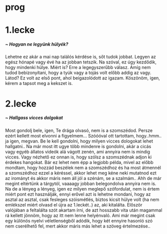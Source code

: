 # prog

<h1>1.lecke</h1>        
<h5>~ Hogyan ne legyünk hülyék? </h5>
<p>Lehetne ez akár a mai nap találós kérdése is, sőt tudok jobbat. Legyen az egész hónapé vagy évé ha az jobban tetszik. 
Na szóval, ez úgy kezdődik, hogy mindenki hülye. Miért is? Erre a legegyszerűbb válasz. Amíg nem tudod bebizonyítani, hogy a tyúk vagy a tojás volt előbb addig az vagy. Látod? Ez volt az első pont, ahol beigazolódott az igazam. Köszönöm, igen, kérem a tapsot meg a kekszet is. </p>
<h1>2.lecke</h1>        
<h5>~ Hallgass vicces dolgokat </h5>
<p>Most gondolj bele, igen, Te drága olvasó, nem is a szomszédod. Persze ezért kellett most elvonni a figyelmem... Szóóóval ott tartottam, hogy..hmm.. ja igen, megvan. Be le kell gondolni, hogy milyen vicces dologokat lehet hallgatni.. Na már most itt ugye több mindenre is gondolni, akár a cicás vagy egyéb állatos videók alá vágott zenén, ami annyira nem is mindig vicces. Vagy nézhető ez onnan is, hogy szólsz a szomszédnak adjon ki érdekes hangokat. Bár ez lehet nem épp a legjobb példa, mivel az előbb mondtam, hogy hozzád beszélek nem a szomszédhoz és ha most átmennél a szomszédhoz ezzel a kéréssel, akkor lehet meg kéne neki mutatnod ezt az irományt és akkor máris nem áll jól a szénám, se a szalmám.. Ahh de már megint eltértünk a tárgytól, vaaaagy jobban belegondolva annyira nem is. Na de a lényeg a lényeg, igen ez milyen meglepő szófordulat, nem is értem miért pont ezt használják, ennyi erővel azt is lehetne mondani, hogy az asztal az asztal, csak fesleges szóismétlés, biztos kicsit hülye volt (ha nem emlékszel miért olvasd el újra az 1.leckét..) az, aki kitalálta. Először valójában a feltalálta szót akartam írni, de azt hosszabb vita után magammal rá kellett jönnöm, hogy az itt nem lenne helyénvaló. Ami már megint csak egy különös nyelvi véletlenségből adódik, hogy két ennyire hasonló szó nem cserélhető fel, mert akkor máris más lehet a szöveg értelmezése.. </p>
